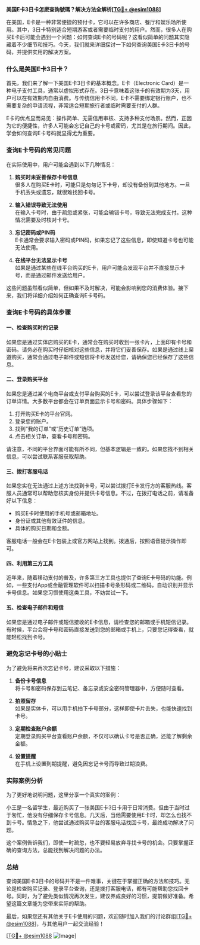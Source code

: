 **美国E卡3日卡怎麽查詢號碼？解决方法全解析[[TG💪+ @esim1088](https://t.me/s/esim1088)]**

在美国，E卡是一种非常便捷的预付卡，它可以在许多商店、餐厅和娱乐场所使用。其中，3日卡特别适合短期游客或者需要临时支付的用户。然而，很多人在购买E卡后可能会遇到一个问题：如何查询E卡的号码呢？这看似简单的问题其实隐藏着不少细节和技巧。今天，我们就来详细探讨一下如何查询美国E卡3日卡的号码，并提供实用的解决方案。

### 什么是美国E卡3日卡？

首先，我们来了解一下美国E卡3日卡的基本概念。E卡（Electronic Card）是一种电子支付工具，通常以虚拟形式存在。3日卡意味着这张卡的有效期为3天，用户可以在有效期内自由消费。与传统信用卡不同，E卡不需要绑定银行账户，也不需要复杂的申请流程，非常适合短期旅行者或临时需要支付的人群。

E卡的优点显而易见：操作简单、无需信用审核、支持多种支付场景。然而，正因为它的便捷性，许多人可能会忘记自己的卡号或密码，尤其是在旅行期间。因此，学会如何查询E卡号码就显得尤为重要。

### 查询E卡号码的常见问题

在实际使用中，用户可能会遇到以下几种情况：

1. **购买时未妥善保存卡号信息**  
   很多人在购买E卡时，可能只是匆匆记下卡号，却没有备份到其他地方。一旦手机丢失或遗忘，就很难找回卡号。

2. **输入错误导致无法使用**  
   在输入卡号时，由于疏忽或紧张，可能会输错卡号，导致无法完成支付。这种情况需要及时核对卡号。

3. **忘记密码或PIN码**  
   E卡通常会要求输入密码或PIN码，如果忘记了这些信息，即使知道卡号也可能无法使用。

4. **在线平台无法显示卡号**  
   如果是通过某些在线平台购买的E卡，用户可能会发现平台并不直接显示卡号，而是通过邮件发送给用户。

这些问题虽然看似简单，但如果不及时解决，可能会影响到您的消费体验。接下来，我们将详细介绍如何正确查询E卡号码。

### 查询E卡号码的具体步骤

#### 一、检查购买时的记录

如果您是通过实体店购买的E卡，通常会在购买时收到一张卡片，上面印有卡号和密码。请务必在购买时仔细核对这些信息，并将它们妥善保存。如果是通过线上渠道购买，通常会通过电子邮件或短信将卡号发送给您，请确保您已经保存了这些信息。

#### 二、登录购买平台

如果您是通过某个电商平台或支付平台购买的E卡，可以尝试登录该平台查看您的订单详情。大多数平台都会在订单页面显示卡号和密码。具体步骤如下：

1. 打开购买E卡的平台官网。
2. 登录您的账户。
3. 找到“我的订单”或“历史订单”选项。
4. 点击相关订单，查看卡号和密码。

请注意，不同的平台界面可能有所不同，但基本逻辑是一致的。如果您找不到相关信息，可以尝试联系客服获取帮助。

#### 三、拨打客服电话

如果您实在无法通过上述方法找到卡号，可以尝试拨打E卡发行方的客服热线。客服人员通常可以帮助您核实身份并提供卡号信息。不过，在拨打电话之前，请准备好以下信息：

- 购买E卡时使用的手机号或邮箱地址。
- 身份证或其他有效证件的信息。
- 具体的购买日期和金额。

客服电话一般会在E卡包装上或官方网站上找到。拨通后，按照语音提示操作即可。

#### 四、利用第三方工具

近年来，随着移动支付的普及，许多第三方工具也提供了查询E卡号码的功能。例如，一些支付App或金融管理软件可以扫描卡号条形码或二维码，自动识别并显示卡号信息。如果您习惯使用这类工具，不妨尝试一下。

#### 五、检查电子邮件和短信

如果您是通过电子邮件或短信接收的E卡信息，请检查您的邮箱或手机短信记录。有时候，平台会将卡号和密码直接发送到您的邮箱或手机上，只要您记得查看，就能轻松找到卡号。

### 避免忘记卡号的小贴士

为了避免将来再次忘记卡号，建议采取以下措施：

1. **备份卡号信息**  
   将卡号和密码保存到云笔记、备忘录或安全密码管理器中，方便随时查看。

2. **拍照留存**  
   如果是实体卡，可以用手机拍下卡号部分，这样即使卡片丢失，也能快速找到卡号。

3. **定期检查账户余额**  
   定期登录购买平台查看账户余额，不仅可以确认卡号是否正确，还能了解剩余金额。

4. **设置提醒**  
   在手机上设置到期提醒，避免因忘记卡号而导致过期浪费。

### 实际案例分析

为了更好地说明问题，这里分享一个真实的案例：

小王是一名留学生，最近购买了一张美国E卡3日卡用于日常消费。但由于当时过于匆忙，他没有仔细保存卡号信息。几天后，当他需要使用E卡时，却怎么也找不到卡号。情急之下，他尝试通过购买平台的客服电话找回卡号，最终成功解决了问题。

这个案例告诉我们，即使一时疏忽，也不要轻易放弃寻找卡号的机会。只要掌握正确的查询方法，总能找到解决问题的办法。

### 总结

查询美国E卡3日卡的号码并不是一件难事，关键在于掌握正确的方法和技巧。无论是检查购买记录、登录平台查询，还是拨打客服电话，都有可能帮助您找回卡号。同时，为了避免类似情况再次发生，建议养成良好的习惯，提前做好准备。希望这篇文章能为您带来实际的帮助。

最后，如果您还有其他关于E卡使用的问题，欢迎随时加入我们的讨论群组[[TG💪+ @esim1088](https://t.me/s/esim1088)]，与其他用户一起交流经验！

[[TG💪+ @esim1088](https://t.me/s/esim1088) ![Image](https://i.postimg.cc/4NQfJmqS/Snipaste-2025-05-13-00-14-12.png)]